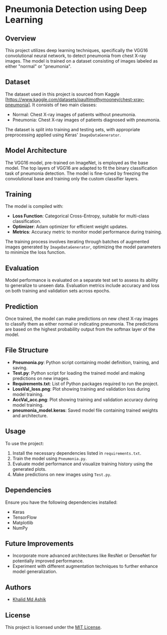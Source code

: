 
# Pneumonia Detection using Deep Learning

## Overview
This project utilizes deep learning techniques, specifically the VGG16 convolutional neural network, to detect pneumonia from chest X-ray images. The model is trained on a dataset consisting of images labeled as either "normal" or "pneumonia".

## Dataset
The dataset used in this project is sourced from Kaggle [https://www.kaggle.com/datasets/paultimothymooney/chest-xray-pneumonia]. It consists of two main classes:
- Normal: Chest X-ray images of patients without pneumonia.
- Pneumonia: Chest X-ray images of patients diagnosed with pneumonia.

The dataset is split into training and testing sets, with appropriate preprocessing applied using Keras' `ImageDataGenerator`.

## Model Architecture
The VGG16 model, pre-trained on ImageNet, is employed as the base model. The top layers of VGG16 are adapted to fit the binary classification task of pneumonia detection. The model is fine-tuned by freezing the convolutional base and training only the custom classifier layers.

## Training
The model is compiled with:
- **Loss Function**: Categorical Cross-Entropy, suitable for multi-class classification.
- **Optimizer**: Adam optimizer for efficient weight updates.
- **Metrics**: Accuracy metric to monitor model performance during training.

The training process involves iterating through batches of augmented images generated by `ImageDataGenerator`, optimizing the model parameters to minimize the loss function.

## Evaluation
Model performance is evaluated on a separate test set to assess its ability to generalize to unseen data. Evaluation metrics include accuracy and loss on both training and validation sets across epochs.

## Prediction
Once trained, the model can make predictions on new chest X-ray images to classify them as either normal or indicating pneumonia. The predictions are based on the highest probability output from the softmax layer of the model.

## File Structure
- **Pneumonia.py**: Python script containing model definition, training, and saving.
- **Test.py**: Python script for loading the trained model and making predictions on new images.
- **Requirements.txt**: List of Python packages required to run the project.
- **LossVal_loss.png**: Plot showing training and validation loss during model training.
- **AccVal_acc.png**: Plot showing training and validation accuracy during model training.
- **pneumonia_model.keras**: Saved model file containing trained weights and architecture.

## Usage
To use the project:
1. Install the necessary dependencies listed in `requirements.txt`.
2. Train the model using `Pneumonia.py`.
3. Evaluate model performance and visualize training history using the generated plots.
4. Make predictions on new images using `Test.py`.

## Dependencies
Ensure you have the following dependencies installed:
- Keras
- TensorFlow
- Matplotlib
- NumPy

## Future Improvements
- Incorporate more advanced architectures like ResNet or DenseNet for potentially improved performance.
- Experiment with different augmentation techniques to further enhance model generalization.

## Authors
- [Khalid Md Ashik](https://github.com/K-Ashik)

## License
This project is licensed under the [MIT License](https://opensource.org/licenses/MIT).


